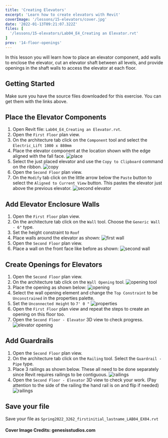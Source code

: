 ```yaml
---
title: 'Creating Elevators'
excerpt: 'Learn how to create elevators with Revit'
coverImage: '/lessons/15-elevators/cover.jpg'
date: '2022-01-13T09:21:07.322Z'
files: [
  '/lessons/15-elevators/Lab04_E4_Creating an Elevator.rvt'
]
prev: '14-floor-openings'
---
```


In this lesson you will learn how to place an elevator component, add walls to enclose the elevator, cut an elevator shaft between all levels, and provide openings in the shaft walls to access the elevator at each floor.

## Getting Started

Make sure you have the source files downloaded for this exercise. You can get them with the links above.

## Place the Elevator Components

1. Open Revit file: ``Lab04_E4_Creating an Elevator.rvt``.
2. Open the ``First Floor`` plan view.
3. On the architecture tab click on the ``Component`` tool and select the ``Electric_Lift 1000 x 880mm``
4. Place the elevator component at the location shown with the edge aligned with the fall face.
![place](/lessons/15-elevators/elev-loc.png)
5. Select the just placed elevator and use the ``Copy to Clipboard`` command on the ribbon.
![copy](/lessons/15-elevators/copy.png)
6. Open the ``Second Floor`` plan view.
7. On the ``Modify`` tab click on the little arrow below the ``Paste`` button to select the ``Aligned to Current View`` button. This pastes the elevator just above the previous elevator.
![second elevator](/lessons/15-elevators/aligned.png)

## Add Elevator Enclosure Walls

1. Open the ``First Floor`` plan view.
2. On the architecture tab click on the ``Wall`` tool. Choose the ``Generic Wall - 6"`` type.
3. Set the height constraint to ``Roof``
4. Place walls around the elevator as shown:
![first wall](/lessons/15-elevators/first-walls.png)
5. Open the ``Second Floor`` plan view.
6. Place a wall on the front face like before as shown:
![second wall](/lessons/15-elevators/second-wall.png)

## Create Openings for Elevators

1. Open the ``Second Floor`` plan view.
2. On the architecture tab click on the ``Wall Opening`` tool.
![opening tool](/lessons/15-elevators/opening-tool.png)
3. Place the opening as shown below:
![opening](/lessons/15-elevators/opening.png)
4. Select the wall opening element and change the ``Top Constraint`` to be ``Unconstrained`` in the properties palette.
5. Set the ``Unconnected Height`` to ``7' 0 "``
![properties](/lessons/15-elevators/opening-props.png)
6. Open the ``First Floor`` plan view and repeat the steps to create an opening on this floor too.
7. Open the ``Second Floor - Elevator`` 3D view to check progress.
![elevator opening](/lessons/15-elevators/elevator-opening-done.png)

## Add Guardrails

1. Open the ``Second Floor`` plan view.
2. On the architecture tab click on the ``Railing`` tool. Select the ``Guardrail - Pipe`` type.
3. Place 3 railings as shown below. These all need to be done separately since Revit requires railings to be contiguous.
![railings](/lessons/15-elevators/railing-locations.png)
7. Open the ``Second Floor - Elevator`` 3D view to check your work. (Pay attention to the side of the railing the hand rail is on and flip if needed)
![railings](/lessons/15-elevators/railings-done.png)

## Save your file

Save your file as ``Spring2022_3262_firstinitial_lastname_LAB04_EX04.rvt``

#### Cover Image Credits: genesisstudios.com